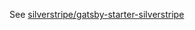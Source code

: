 See [silverstripe/gatsby-starter-silverstripe](https://github.com/silverstripe/gatsby-starter-silverstripe)

